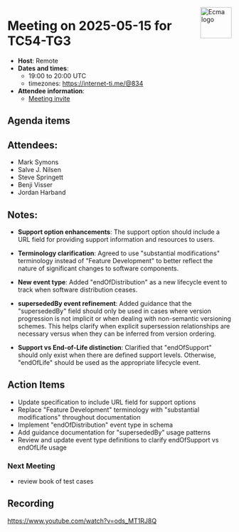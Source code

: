 <img src="https://tc54.org/images/ecma.svg" align="right" height="70" alt="Ecma logo" /> <!-- markdownlint-disable-line MD041 -->

# Meeting on 2025-05-15 for TC54-TG3

- **Host**: Remote
- **Dates and times**:
    - 19:00 to 20:00 UTC
    - timezones: https://internet-ti.me/@834
- **Attendee information**:
  - [Meeting invite](https://calendar.google.com/calendar/event?action=TEMPLATE&tmeid=MGNlbWgwcDdoYWtwbjhvZ[…]4f08c63792f2e654f2a7ebc%40group.calendar.google.com&scp=ALL)

## Agenda items

## Attendees:

- Mark Symons
- Salve J. Nilsen
- Steve Springett
- Benji Visser
- Jordan Harband

## Notes:

- **Support option enhancements**: The support option should include a URL field for providing support information and resources to users.

- **Terminology clarification**: Agreed to use "substantial modifications" terminology instead of "Feature Development" to better reflect the nature of significant changes to software components.

- **New event type**: Added "endOfDistribution" as a new lifecycle event to track when software distribution ceases.

- **supersededBy event refinement**: Added guidance that the "supersededBy" field should only be used in cases where version progression is not implicit or when dealing with non-semantic versioning schemes. This helps clarify when explicit supersession relationships are necessary versus when they can be inferred from version ordering.

- **Support vs End-of-Life distinction**: Clarified that "endOfSupport" should only exist when there are defined support levels. Otherwise, "endOfLife" should be used as the appropriate lifecycle event.

## Action Items

- Update specification to include URL field for support options
- Replace "Feature Development" terminology with "substantial modifications" throughout documentation
- Implement "endOfDistribution" event type in schema
- Add guidance documentation for "supersededBy" usage patterns
- Review and update event type definitions to clarify endOfSupport vs endOfLife usage

### Next Meeting

- review book of test cases

## Recording

https://www.youtube.com/watch?v=ods_MT1RJ8Q